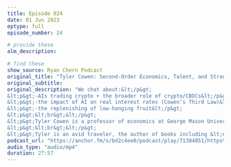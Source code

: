 ```yaml
---
title: Episode 024
date: 01 Jun 2023
eptype: full
episode_number: 24

# provide these
alm_description: 

# find these
show_source: Ryan Chern Podcast
original_title: "Tyler Cowen: Second-Order Economics, Talent, and Straussianism"
original_subtitle: 
original_description: "We chat about:&lt;/p&gt;
&lt;p&gt;-AIs trading crypto + the broader role of crypto/CBDCs&lt;/p&gt;
&lt;p&gt;-the impact of AI on real interest rates (Cowen’s Third Law)&lt;/p&gt;
&lt;p&gt;-the replenishing of low-hanging fruit&lt;/p&gt;
&lt;p&gt;&lt;br&gt;&lt;/p&gt;
&lt;p&gt;Tyler Cowen is a professor of economics at George Mason University and Director of the Mercatus Center. He needs little introduction given his widespread online footprint. Tyler writes regularly on his blog &lt;em&gt;Marginal Revolution&lt;/em&gt;, hosts his podcast &lt;em&gt;Conversations with Tyler&lt;/em&gt;, and is the author of a column on &lt;em&gt;Bloomberg&lt;/em&gt;.&lt;/p&gt;
&lt;p&gt;&lt;br&gt;&lt;/p&gt;
&lt;p&gt;Tyler is an avid traveler, the author of books including &lt;em&gt;The Great Stagnation&lt;/em&gt; and &lt;em&gt;Talent&lt;/em&gt;, and a food connoisseur of many cuisines."
podcast_url: "https://anchor.fm/s/bd2c4ee0/podcast/play/71304051/https%3A%2F%2Fd3ctxlq1ktw2nl.cloudfront.net%2Fstaging%2F2023-4-30%2F332481224-44100-2-b3ea4e0bcbc6.m4a"
audio_type: "audio/mp4"
duration: 27:57
---
```

